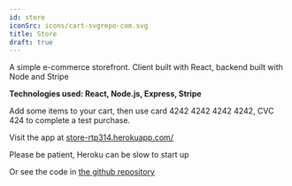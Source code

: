 ```yaml
---
id: store
iconSrc: icons/cart-svgrepo-com.svg
title: Store
draft: true
---
```


A simple e-commerce storefront. Client built with React, backend built with Node and Stripe

**Technologies used: React, Node.js, Express, Stripe**

Add some items to your cart, then use card 4242 4242 4242 4242, CVC 424 to complete a test purchase.

Visit the app at <a href="https://store-rtp314.herokuapp.com/" target="_blank">store-rtp314.herokuapp.com/</a>

Please be patient, Heroku can be slow to start up

Or see the code in <a href='https://github.com/rtp314/store' target='_blank'>the github repository</a>
